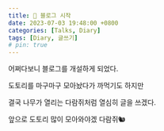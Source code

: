 ```yaml
---
title: 🥜 블로그 시작
date: 2023-07-03 19:48:00 +0800
categories: [Talks, Diary]
tags: [Diary, 글쓰기]
# pin: true
---
```


어쩌다보니 블로그를 개설하게 되었다.

도토리를 마구마구 모아놨다가 까먹기도 하지만

결국 나무가 열리는 다람쥐처럼 열심히 글을 쓰겠다.

앞으로 도토리 많이 모아와야겠 다람쥐🐿️
